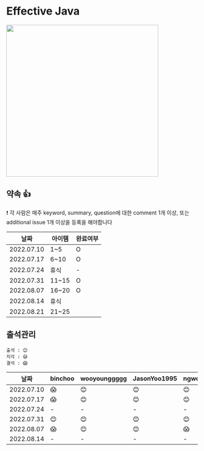 # Effective Java

<img src="https://user-images.githubusercontent.com/19742896/177043817-4a5b7885-1abb-4115-a81b-b28866e9036c.png" width="400"/>

## 약속 👍
❗ 각 사람은 매주 keyword, summary, question에 대한 comment 1개 이상, 또는 additional issue 1개 이상을 등록을 해야합니다

|날짜|아이템|완료여부|
|------|---|---|
|2022.07.10|1~5|O|
|2022.07.17|6~10|O|
|2022.07.24|휴식|-|
|2022.07.31|11~15|O|
|2022.08.07|16~20|O|
|2022.08.14|휴식||
|2022.08.21|21~25||

## 출석관리

```
출석 : 😊
지각 : 😅
결석 : 😱
```

|날짜|binchoo|wooyounggggg|JasonYoo1995|ngwoon|
|---|---|---|---|---|
|2022.07.10|😱|😊|😊|😊|
|2022.07.17|😱|😊|😊|😊|
|2022.07.24|-|-|-|-|
|2022.07.31|😊|😊|😊|😊|
|2022.08.07|😱|😊|😊|😱|
|2022.08.14|-|-|-|-|

